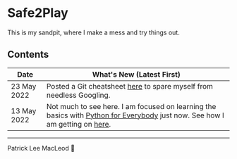 # Safe2Play

This is my sandpit, where I make a mess and try things out.

## Contents

| Date | What's New (Latest First) |
| --- | --- |
| 23 May 2022 | Posted a Git cheatsheet [here](Git_and_GitHub_Crash_Course.md) to spare myself from needless Googling. |
| 13 May 2022 | Not much to see here. I am focused on learning the basics with [Python for Everybody](https://www.freecodecamp.org/learn/scientific-computing-with-python/) just now. See how I am getting on [here](https://github.com/macanneul/Python_for_Everybody.git).

---
Patrick Lee MacLeod 🦄 
